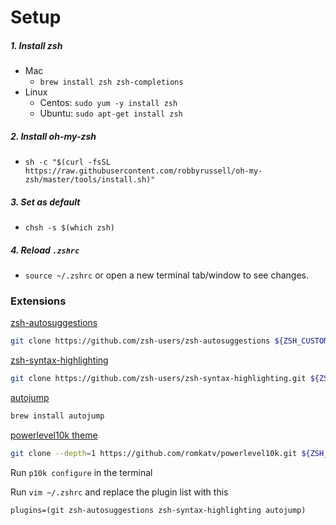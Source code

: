 # Setup
##### 1. Install zsh
 - Mac
   * `brew install zsh zsh-completions`
 - Linux
   * Centos: `sudo yum -y install zsh`
   * Ubuntu: `sudo apt-get install zsh`

##### 2. Install oh-my-zsh
- `sh -c "$(curl -fsSL https://raw.githubusercontent.com/robbyrussell/oh-my-zsh/master/tools/install.sh)"`

##### 3. Set as default
 - `chsh -s $(which zsh)`
 
##### 4. Reload `.zshrc`
- `source ~/.zshrc` or open a new terminal tab/window to see changes.

### Extensions
[zsh-autosuggestions](https://github.com/zsh-users/zsh-autosuggestions/blob/master/INSTALL.md)
```bash
git clone https://github.com/zsh-users/zsh-autosuggestions ${ZSH_CUSTOM:-~/.oh-my-zsh/custom}/plugins/zsh-autosuggestions
```
[zsh-syntax-highlighting](https://github.com/zsh-users/zsh-syntax-highlighting/blob/master/INSTALL.md)
```bash
git clone https://github.com/zsh-users/zsh-syntax-highlighting.git ${ZSH_CUSTOM:-~/.oh-my-zsh/custom}/plugins/zsh-syntax-highlighting
```
[autojump](https://github.com/wting/autojump)
```bash
brew install autojump
```
[powerlevel10k theme](https://github.com/romkatv/powerlevel10k#oh-my-zsh)
```bash
git clone --depth=1 https://github.com/romkatv/powerlevel10k.git ${ZSH_CUSTOM:-$HOME/.oh-my-zsh/custom}/themes/powerlevel10k
```
Run `p10k configure` in the terminal

Run `vim ~/.zshrc` and replace the plugin list with this

`plugins=(git zsh-autosuggestions zsh-syntax-highlighting autojump)`

